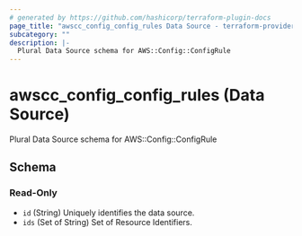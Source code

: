 ```yaml
---
# generated by https://github.com/hashicorp/terraform-plugin-docs
page_title: "awscc_config_config_rules Data Source - terraform-provider-awscc"
subcategory: ""
description: |-
  Plural Data Source schema for AWS::Config::ConfigRule
---
```


# awscc_config_config_rules (Data Source)

Plural Data Source schema for AWS::Config::ConfigRule



<!-- schema generated by tfplugindocs -->
## Schema

### Read-Only

- `id` (String) Uniquely identifies the data source.
- `ids` (Set of String) Set of Resource Identifiers.
